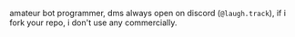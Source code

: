 amateur bot programmer, dms always open on discord (`@laugh.track`), if i fork your repo, i don't use any commercially.
<!---
courier-made-it/courier-made-it is a ✨ special ✨ repository because its `README.md` (this file) appears on your GitHub profile.
You can click the Preview link to take a look at your changes.
--->
